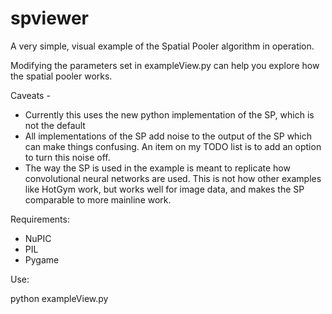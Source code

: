spviewer
========

A very simple, visual example of the Spatial Pooler algorithm in operation.

Modifying the parameters set in exampleView.py can help you explore how
the spatial pooler works.

Caveats -

- Currently this uses the new python implementation of the SP, which is not the
  default
- All implementations of the SP add noise to the output of the SP which can make
  things confusing. An item on my TODO list is to add an option to turn this
  noise off.
- The way the SP is used in the example is meant to replicate how convolutional
  neural networks are used. This is not how other examples like HotGym work, but
  works well for image data, and makes the SP comparable to more mainline work.


Requirements:

- NuPIC
- PIL
- Pygame

Use:

python exampleView.py
